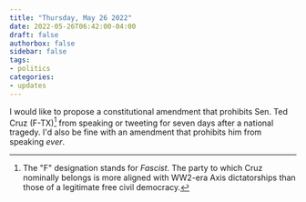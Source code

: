 ```yaml
---
title: "Thursday, May 26 2022"
date: 2022-05-26T06:42:00-04:00
draft: false
authorbox: false
sidebar: false
tags:
- politics
categories:
- updates
---
```

I would like to propose a constitutional amendment that prohibits Sen. Ted Cruz (F-TX)[^1] from speaking or tweeting for seven days after a national tragedy. I'd also be fine with an amendment that prohibits him from speaking _ever_.

[^1]: The "F" designation stands for _Fascist_. The party to which Cruz nominally belongs is more aligned with WW2-era Axis dictatorships than those of a legitimate free civil democracy.

